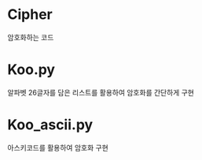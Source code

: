 # Cipher

암호화하는 코드

# Koo.py
알파벳 26글자를 담은 리스트를 활용하여 암호화를 간단하게 구현

# Koo_ascii.py
아스키코드를 활용하여 암호화 구현
